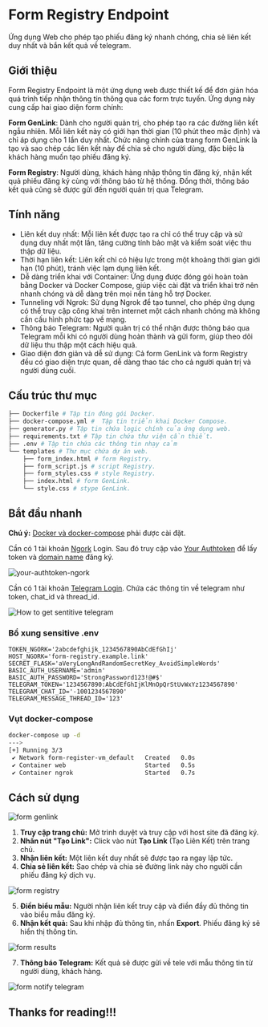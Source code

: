 # Form Registry Endpoint

Ứng dụng Web cho phép tạo phiếu đăng ký nhanh chóng, chia sẻ liên kết duy nhất và bắn kết quả về telegram.

## Giới thiệu

Form Registry Endpoint là một ứng dụng web được thiết kế để đơn giản hóa quá trình tiếp nhận thông tin thông qua các form trực tuyến. Ứng dụng này cung cấp hai giao diện form chính:

**Form GenLink**: Dành cho người quản trị, cho phép tạo ra các đường liên kết ngẫu nhiên. Mỗi liên kết này có giới hạn thời gian (10 phút theo mặc định) và chỉ áp dụng cho 1 lần duy nhất. Chức năng chính của trang form GenLink là tạo và sao chép các liên kết này để chia sẻ cho người dùng, đặc biệc là khách hàng muốn tạo phiếu đăng ký.

**Form Registry**: Người dùng, khách hàng nhập thông tin đăng ký, nhận kết quả phiếu đăng ký cùng với thông báo từ hệ thống. Đồng thời, thông báo kết quả cũng sẽ được gửi đến người quản trị qua Telegram.

## Tính năng

- Liên kết duy nhất: Mỗi liên kết được tạo ra chỉ có thể truy cập và sử dụng duy nhất một lần, tăng cường tính bảo mật và kiểm soát việc thu thập dữ liệu.
- Thời hạn liên kết: Liên kết chỉ có hiệu lực trong một khoảng thời gian giới hạn (10 phút), tránh việc lạm dụng liên kết.
- Dễ dàng triển khai với Container: Ứng dụng được đóng gói hoàn toàn bằng Docker và Docker Compose, giúp việc cài đặt và triển khai trở nên nhanh chóng và dễ dàng trên mọi nền tảng hỗ trợ Docker.
- Tunneling với Ngrok: Sử dụng Ngrok để tạo tunnel, cho phép ứng dụng có thể truy cập công khai trên internet một cách nhanh chóng mà không cần cấu hình phức tạp về mạng.
- Thông báo Telegram: Người quản trị có thể nhận được thông báo qua Telegram mỗi khi có người dùng hoàn thành và gửi form, giúp theo dõi dữ liệu thu thập một cách hiệu quả.
- Giao diện đơn giản và dễ sử dụng: Cả form GenLink và form Registry đều có giao diện trực quan, dễ dàng thao tác cho cả người quản trị và người dùng cuối.

## Cấu trúc thư mục

```bash
├── Dockerfile # Tập tin đóng gói Docker.
├── docker-compose.yml #  Tập tin triển khai Docker Compose.
├── generator.py # Tập tin chứa logic chính của ứng dụng web.
├── requirements.txt # Tập tin chứa thư viện cần thiết.
├── .env # Tập tin chứa các thông tin nhạy cảm
└── templates # Thư mục chứa dự án web.
    ├── form_index.html # form Registry.
    ├── form_script.js # script Registry.
    ├── form_styles.css # style Registry.
    ├── index.html # form GenLink.
    └── style.css # stype GenLink.
```

## Bắt đầu nhanh

**Chú ý:** [Docker và docker-compose](https://docs.docker.com/compose/install/) phải được cài đặt.

Cần có 1 tài khoản [Ngork](https://dashboard.ngrok.com/) Login. Sau đó truy cập vào [Your Authtoken](https://dashboard.ngrok.com/get-started/your-authtoken) để lấy token và [domain name](https://dashboard.ngrok.com/domains) đăng ký.

![your-authtoken-ngork](https://ik.imagekit.io/kitto2k/tech/tutorial-markdown/your-authtoken-ngork.png?updatedAt=1739715996688) 

Cần có 1 tài khoản [Telegram Login](https://desktop.telegram.org/?setln=en). Chứa các thông tin về telegram như token, chat_id và thread_id.

![How to get sentitive telegram](https://ik.imagekit.io/kitto2k/tech/tutorial-markdown/how-to-get-telegram-bot-chat-id.png?updatedAt=1739716463191) 

### Bổ xung sensitive .env

```env
TOKEN_NGORK='2abcdefghijk_1234567890AbCdEfGhIj'
HOST_NGORK='form-registry.example.link'
SECRET_FLASK='aVeryLongAndRandomSecretKey_AvoidSimpleWords'
BASIC_AUTH_USERNAME='admin'
BASIC_AUTH_PASSWORD='StrongPassword123!@#$'
TELEGRAM_TOKEN='1234567890:AbCdEfGhIjKlMnOpQrStUvWxYz1234567890'
TELEGRAM_CHAT_ID='-1001234567890'
TELEGRAM_MESSAGE_THREAD_ID='123'
```

### Vụt docker-compose

```bash
docker-compose up -d
--->
[+] Running 3/3
 ✔ Network form-register-vm_default   Created   0.0s
 ✔ Container web                      Started   0.5s
 ✔ Container ngrok                    Started   0.7s
```

## Cách sử dụng

![form genlink](https://ik.imagekit.io/kitto2k/tech/tutorial-markdown/form-genlink.png?updatedAt=1739717711548) 

1. **Truy cập trang chủ:** Mở trình duyệt và truy cập với host site đã đăng ký.
2. **Nhấn nút "Tạo Link":**  Click vào nút **Tạo Link** (Tạo Liên Kết) trên trang chủ.
3. **Nhận liên kết:** Một liên kết duy nhất sẽ được tạo ra ngay lập tức.
4. **Chia sẻ liên kết:**  Sao chép và chia sẻ đường link này cho người cần phiếu đăng ký dịch vụ.

![form registry](https://ik.imagekit.io/kitto2k/tech/tutorial-markdown/form-registry.png?updatedAt=1739718601819) 

5. **Điền biểu mẫu:** Người nhận liên kết truy cập và điền đầy đủ thông tin vào biểu mẫu đăng ký.
6. **Nhận kết quả:** Sau khi nhập đủ thông tin, nhấn **Export**. Phiếu đăng ký sẽ hiển thị thông tin.

![form results](https://ik.imagekit.io/kitto2k/tech/tutorial-markdown/form-results.png?updatedAt=1739719452424) 

7. **Thông báo Telegram:**  Kết quả sẽ được gửi về tele với mẫu thông tin từ người dùng, khách hàng.

![form notify telegram](https://ik.imagekit.io/kitto2k/tech/tutorial-markdown/form-notiofy-telegram.png?updatedAt=1739718839871) 

## Thanks for reading!!!
